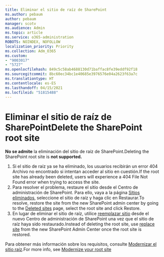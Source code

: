 ```yaml
---
title: Eliminar el sitio de raíz de SharePoint
ms.author: pebaum
author: pebaum
manager: scotv
ms.audience: Admin
ms.topic: article
ms.service: o365-administration
ROBOTS: NOINDEX, NOFOLLOW
localization_priority: Priority
ms.collection: Adm_O365
ms.custom:
- "9003017"
- "5727"
ms.openlocfilehash: 849c5c58ab4688130d71baffac8fe39eddf92f18
ms.sourcegitcommit: 8bc60ec34bc1e40685e3976576e04a2623f63a7c
ms.translationtype: HT
ms.contentlocale: es-ES
ms.lasthandoff: 04/15/2021
ms.locfileid: "51815488"
---
```

# <a name="delete-the-sharepoint-root-site"></a><span data-ttu-id="ee815-102">Eliminar el sitio de raíz de SharePoint</span><span class="sxs-lookup"><span data-stu-id="ee815-102">Delete the SharePoint root site</span></span>

<span data-ttu-id="ee815-103">**No se admite** la eliminación del sitio de raíz de SharePoint.</span><span class="sxs-lookup"><span data-stu-id="ee815-103">Deleting the SharePoint root site is  **not supported.**</span></span>

1.  <span data-ttu-id="ee815-104">Si el sitio de raíz ya se ha eliminado, los usuarios recibirán un error 404 Archivo no encontrado si intentan acceder al sitio en cuestión.</span><span class="sxs-lookup"><span data-stu-id="ee815-104">If the root site has already been deleted, users will experience a  404 File Not Found  error when trying to access the site.</span></span>
2.  <span data-ttu-id="ee815-105">Para resolver el problema, restaure el sitio desde el Centro de administración de SharePoint. Para ello, vaya a la página [Sitios eliminados](https://admin.microsoft.com/sharepoint?page=recycleBin&modern=true), seleccione el sitio de raíz y haga clic en Restaurar.</span><span class="sxs-lookup"><span data-stu-id="ee815-105">To resolve, restore the site  from the new SharePoint admin center by going to the  [Deleted sites](https://admin.microsoft.com/sharepoint?page=recycleBin&modern=true)  page, select the root site and click  Restore.</span></span>
3.  <span data-ttu-id="ee815-106">En lugar de eliminar el sitio de raíz, utilice [reemplazar sitio](https://docs.microsoft.com/sharepoint/modern-root-site#replace-your-root-site) desde el nuevo Centro de administración de SharePoint una vez que el sitio de raíz haya sido restaurado.</span><span class="sxs-lookup"><span data-stu-id="ee815-106">Instead of deleting the root site, use [replace site](https://docs.microsoft.com/sharepoint/modern-root-site#replace-your-root-site)  from the new SharePoint Admin Center once the root site is restored.</span></span>

<span data-ttu-id="ee815-107">Para obtener más información sobre los requisitos, consulte [Modernizar el sitio raíz](https://docs.microsoft.com/sharepoint/modern-root-site).</span><span class="sxs-lookup"><span data-stu-id="ee815-107">For more info, see [Modernize your root site](https://docs.microsoft.com/sharepoint/modern-root-site)</span></span>